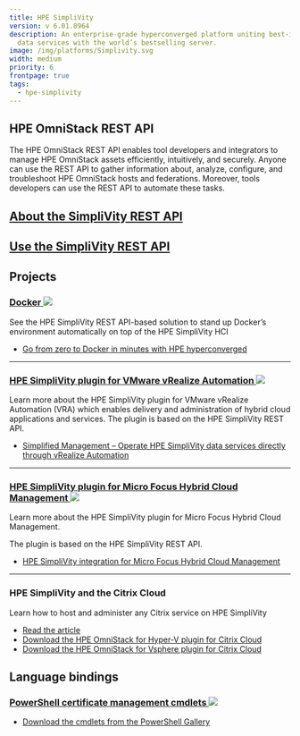 ```yaml
---
title: HPE SimpliVity
version: v 6.01.8964
description: An enterprise-grade hyperconverged platform uniting best-in-class
  data services with the world’s bestselling server.
image: /img/platforms/Simplivity.svg
width: medium
priority: 6
frontpage: true
tags:
  - hpe-simplivity
---
```

## HPE OmniStack REST API

The HPE OmniStack REST API enables tool developers and integrators to manage HPE OmniStack assets efficiently, intuitively, and securely. Anyone can use the REST API to gather information about, analyze, configure, and troubleshoot HPE OmniStack hosts and federations. Moreover, tools developers can use the REST API to automate these tasks.

## [About the SimpliVity REST API](/whatsnew)

## [Use the SimpliVity REST API]()

## Projects

### [Docker ![](Github)](https://github.com/HewlettPackard/Docker-SimpliVity)

See the HPE SimpliVity REST API-based solution to stand up Docker’s environment automatically on top of the HPE SimpliVity HCI

* [Go from zero to Docker in minutes with HPE hyperconverged](https://community.hpe.com/t5/Shifting-to-Software-Defined/Go-from-zero-to-Docker-in-minutes-with-HPE-hyperconverged/ba-p/6990234#.W2IksxYpDDs)

- - -

### [HPE SimpliVity plugin for VMware vRealize Automation ![](Github)](https://github.com/HewlettPackard/simplivity-vra-plugin)

Learn more about the HPE SimpliVity plugin for VMware vRealize Automation (VRA) which enables delivery and administration of hybrid cloud applications and services. The plugin is based on the HPE SimpliVity REST API.

* [Simplified Management – Operate HPE SimpliVity data services directly through vRealize Automation](https://community.hpe.com/t5/Shifting-to-Software-Defined/Simplified-Management-Operate-HPE-SimpliVity-data-services/ba-p/7013599#.W2CpIH58thE)

- - -

### [HPE SimpliVity plugin for Micro Focus Hybrid Cloud Management ![](Github)](http://github.com/HewlettPackard/simplivity-microfocus-hcm-plugin)

Learn more about the HPE SimpliVity plugin for Micro Focus Hybrid Cloud Management.

The plugin is based on the HPE SimpliVity REST API.

* [HPE SimpliVity integration for Micro Focus Hybrid Cloud Management](https://community.hpe.com/t5/Shifting-to-Software-Defined/HPE-SimpliVity-integration-for-Micro-Focus-Hybrid-Cloud/ba-p/7021447)

- - -

### HPE SimpliVity and the Citrix Cloud

Learn how to host and administer any Citrix service on HPE SimpliVity

* [Read the article](https://community.hpe.com/t5/Shifting-to-Software-Defined/Just-announced-Automation-for-HPE-SimpliVity-and-Citrix-Cloud/ba-p/7022957#.W-L_m5NKiUl)
* [Download the HPE OmniStack for Hyper-V plugin for Citrix Cloud](https://github.com/HewlettPackard/SimpliVity-Citrix-HyperV-Plugin)
* [Download the HPE OmniStack for Vsphere plugin for Citrix Cloud](https://github.com/HewlettPackard/SimpliVity-Citrix-VCenter-Plugin)

## Language bindings

### [PowerShell certificate management cmdlets ![](Github)](https://github.com/HewlettPackard/hpe-simplivity-powershell)

* [Download the cmdlets from the PowerShell Gallery](https://www.powershellgallery.com/packages/HPESvtCmdlets)